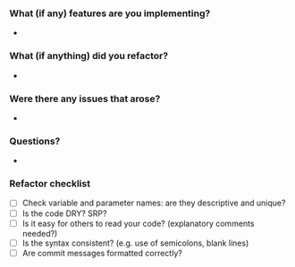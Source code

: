 ### What (if any) features are you implementing?
- 
### What (if anything) did you refactor?
-
### Were there any issues that arose?
-
### Questions?
-
### Refactor checklist
- [ ] Check variable and parameter names: are they descriptive and unique?
- [ ] Is the code DRY? SRP?
- [ ] Is it easy for others to read your code? (explanatory comments needed?)
- [ ] Is the syntax consistent? (e.g. use of semicolons, blank lines)
- [ ] Are commit messages formatted correctly?
